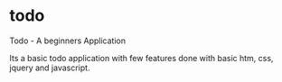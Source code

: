 # todo
Todo - A  beginners Application

Its a basic todo application with few features done with basic htm, css, jquery and javascript.

